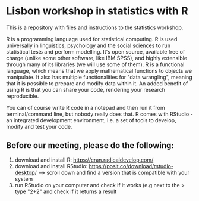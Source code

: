 # Lisbon workshop in statistics with R
This is a repository with files and instructions to the statistics workshop. 

R is a programming language used for statistical computing. R is used universally in linguistics, psychology and the social sciences to run statistical tests and perform modelling. It's open source, available free of charge (unlike some other software, like IBM SPSS), and highly extensible through many of its libraries (we will use some of them). R is a functional language, which means that we apply mathematical functions to objects we manipulate. It also has multiple functionalities for "data wrangling", meaning that it is possible to prepare and modify data within it. An added benefit of using R is that you can share your code, rendering your research reproducible. 

You can of course write R code in a notepad and then run it from terminal/command line, but nobody really does that. R comes with RStudio - an integrated development environment, i.e. a set of tools to develop, modify and test your code. 

## Before our meeting, please do the following:
1. download and install R: https://cran.radicaldevelop.com/  
2. download and install RStudio: https://posit.co/download/rstudio-desktop/ --> scroll down and find a version that is compatible with your system
3. run RStudio on your computer and check if it works (e.g next to the > type "2+2" and check if it returns a result
